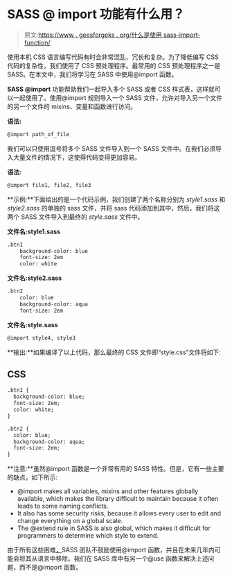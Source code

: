 # SASS @ import 功能有什么用？

> 原文:[https://www . geesforgeks . org/什么是使用 sass-import-function/](https://www.geeksforgeeks.org/what-is-the-use-of-sass-import-function/)

使用本机 CSS 语言编写代码有时会非常混乱、冗长和复杂。为了降低编写 CSS 代码的复杂性，我们使用了 CSS 预处理程序。最常用的 CSS 预处理程序之一是 SASS。在本文中，我们将学习在 SASS 中使用@import 函数。

**SASS @import** 功能帮助我们一起导入多个 SASS 或者 CSS 样式表，这样就可以一起使用了。使用@import 规则导入一个 SASS 文件，允许对导入另一个文件的另一个文件的 mixins、变量和函数进行访问。

**语法:**

```html
@import path_of_file
```

我们可以只使用逗号将多个 SASS 文件导入到一个 SASS 文件中。在我们必须导入大量文件的情况下，这使得代码变得更加容易。

**语法:**

```html
@import file1, file2, file3
```

**示例:**下面给出的是一个代码示例，我们创建了两个名称分别为 *style1.sass* 和 *style2.sass* 的单独的 sass 文件，并将 sass 代码添加到其中，然后，我们将这两个 SASS 文件导入到最终的 *style.sass* 文件中。

**文件名:style1.sass**

```html
.btn1
    background-color: blue
    font-size: 2em
    color: white
```

**文件名:style2.sass**

```html
.btn2
    color: blue
    background-color: aqua
    font-size: 2em
```

**文件名:style.sass**

```html
@import style4, style3
```

**输出:**如果编译了以上代码，那么最终的 CSS 文件即“style.css”文件将如下:

## CSS

```html
.btn1 {
  background-color: blue;
  font-size: 2em;
  color: white;
}

.btn2 {
  color: blue;
  background-color: aqua;
  font-size: 2em;
}
```

**注意:**虽然@import 函数是一个非常有用的 SASS 特性。但是，它有一些主要的缺点，如下所示:

*   @import makes all variables, mixins and other features globally available, which makes the library difficult to maintain because it often leads to some naming conflicts.
*   It also has some security risks, because it allows every user to edit and change everything on a global scale.
*   The @extend rule in SASS is also global, which makes it difficult for programmers to determine which style to extend.

由于所有这些困难<u>，</u>SASS 团队不鼓励使用@import 函数，并且在未来几年内可能会将其从语言中移除。我们在 SASS 库中有另一个@use 函数来解决上述问题，而不是@import 函数。
